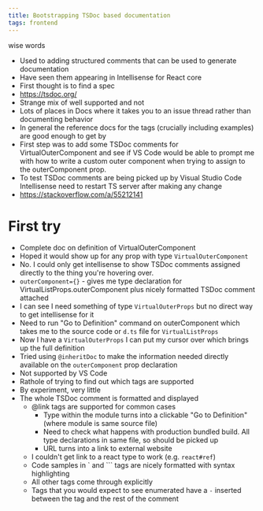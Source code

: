 ```yaml
---
title: Bootstrapping TSDoc based documentation
tags: frontend
---
```


wise words

* Used to adding structured comments that can be used to generate documentation
* Have seen them appearing in Intellisense for React core
* First thought is to find a spec
* https://tsdoc.org/
* Strange mix of well supported and not
* Lots of places in Docs where it takes you to an issue thread rather than documenting behavior
* In general the reference docs for the tags (crucially including examples) are good enough to get by
* First step was to add some TSDoc comments for VirtualOuterComponent and see if VS Code would be able to prompt me with how to write a custom outer component when trying to assign to the outerComponent prop.
* To test TSDoc comments are being picked up by Visual Studio Code Intellisense need to restart TS server after making any change
* https://stackoverflow.com/a/55212141

# First try
* Complete doc on definition of VirtualOuterComponent
* Hoped it would show up for any prop with type `VirtualOuterComponent`
* No. I could only get intellisense to show TSDoc comments assigned directly to the thing you're hovering over.
* `outerComponent={}` - gives me type declaration for VirtualListProps.outerComponent plus nicely formatted TSDoc comment attached
* I can see I need something of type `VirtualOuterProps` but no direct way to get intellisense for it
* Need to run "Go to Definition" command on outerComponent which takes me to the source code or `d.ts` file for `VirtualListProps`
* Now I have a `VirtualOuterProps` I can put my cursor over which brings up the full definition
* Tried using `@inheritDoc` to make the information needed directly available on the `outerComponent` prop declaration
* Not supported by VS Code
* Rathole of trying to find out which tags are supported
* By experiment, very little
* The whole TSDoc comment is formatted and displayed
  * @link tags are supported for common cases
    * Type within the module turns into a clickable "Go to Definition" (where module is same source file)
    * Need to check what happens with production bundled build. All type declarations in same file, so should be picked up
    * URL turns into a link to external website
  * I couldn't get link to a react type to work (e.g. `react#ref`)
  * Code samples in \` and \`\`\` tags are nicely formatted with syntax highlighting
  * All other tags come through explicitly
  * Tags that you would expect to see enumerated have a `-` inserted between the tag and the rest of the comment

